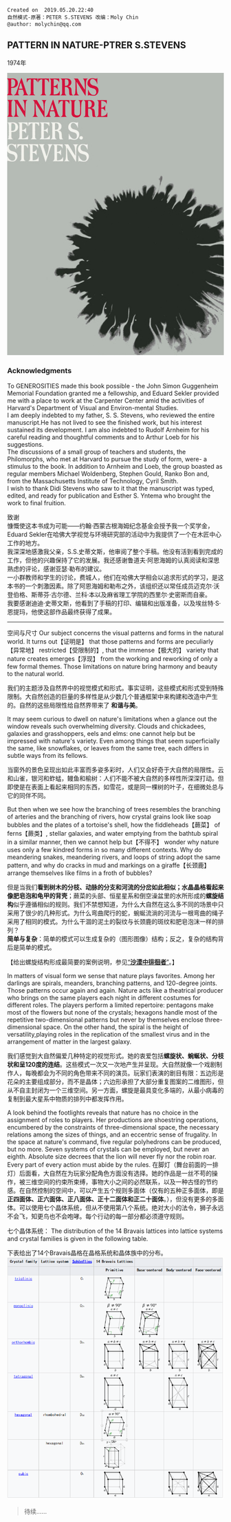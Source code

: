 ```
Created on  2019.05.20.22:40
自然模式-原著：PETER S.STEVENS 改编：Moly Chin
@author: molychin@qq.com
```


## PATTERN IN NATURE-PTRER S.STEVENS
1974年

![](res/p1/p001.png)

### Acknowledgments
To GENEROSITIES made this book possible - the John Simon Guggenheim Memorial Foundation granted me a fellowship, and Eduard Sekler provided me with a place to work at the Carpenter Center amid the activities of Harvard's Department of Visual and Environ-mental Studies.  
I am deeply indebted to my father, S. S. Stevens, who reviewed the entire manuscript.He has not lived to see the finished work, but his interest sustained its development. I am also indebted to Rudolf Arnheim for his careful reading and thoughtful comments and to Arthur Loeb for his suggestions.  
The discussions of a small group of teachers and students, the Philomorphs, who met at Harvard to pursue the study of form, were- a stimulus to the book. In addition to Arnheim and Loeb, the group boasted as regular members Michael Woldenberg, Stephen Gould, Ranko Bon and, from the Massachusetts Institute of Technology, Cyril Smith.  
I wish to thank Didi Stevens who saw to it that the manuscript was typed, edited, and ready for publication and Esther S. Yntema who brought the work to final fruition.

致谢  
慷慨使这本书成为可能——约翰·西蒙古根海姆纪念基金会授予我一个奖学金，Eduard Sekler在哈佛大学视觉与环境研究部的活动中为我提供了一个在木匠中心工作的地方。  
我深深地感激我父亲，S.S.史蒂文斯，他审阅了整个手稿。他没有活到看到完成的工作，但他的兴趣保持了它的发展。我还感谢鲁道夫·阿恩海姆的认真阅读和深思熟虑的评论，感谢亚瑟·勒布的建议。  
一小群教师和学生的讨论，费城人，他们在哈佛大学相会以追求形式的学习，是这本书的一个刺激因素。除了阿恩海姆和勒布之外，该组织还以常任成员迈克尔·沃登伯格、斯蒂芬·古尔德、兰科·本以及麻省理工学院的西里尔·史密斯而自豪。  
我要感谢迪迪·史蒂文斯，他看到了手稿的打印、编辑和出版准备，以及埃丝特·S·恩提玛，他使这部作品最终获得了成果。

----

空间与尺寸
Our subject concerns the visual patterns and forms in the natural world. It turns out【证明是】 that those  patterns and forms are peculiarly【异常地】 restricted【受限制的】, that the immense【极大的】 variety that nature creates emerges【浮现】 from the working and reworking of only a few formal themes. Those limitations on nature bring harmony and beauty to the natural world.

我们的主题涉及自然界中的视觉模式和形式。事实证明，这些模式和形式受到特殊限制。大自然创造的巨量的多样性是从少数几个普通框架中来构建和改造中产生的。自然的这些局限性给自然界带来了 **和谐与美**。

It may seem curious to dwell on nature's limitations when a glance out the window reveals such overwhelming diversity. Clouds and chickadees, galaxies and grasshoppers, eels and elms: one cannot help but be impressed with nature's variety. Even among things that seem superficially the same, like snowflakes, or leaves from the same tree, each differs in subtle ways from its fellows.

当窗外的景色呈现出如此丰富而多姿多彩时，人们又会好奇于大自然的局限性。云和山雀，银河和蚱蜢，鳗鱼和榆树：人们不能不被大自然的多样性所深深打动。但即使是在表面上看起来相同的东西，如雪花，或是同一棵树的叶子，在细微处总与它的同伴不同。

But then when we see how the branching of trees resembles the branching of arteries and the branching of rivers, how crystal grains look like soap bubbles and the plates of a tortoise's shell, how the fiddleheads【蕨菜】 of ferns【蕨类】, stellar galaxies, and water emptying from the bathtub spiral in a similar manner, then we cannot help but【不得不】 wonder why nature uses only a few kindred forms in so many different contexts. Why do meandering snakes, meandering rivers, and loops of string adopt the same pattern, and why do cracks in mud and markings on a giraffe【长颈鹿】 arrange themselves like films in a froth of bubbles?

但是当我们**看到树木的分枝、动脉的分支和河流的分岔如此相似；水晶晶格看起来像肥皂泡和龟甲的背壳**；蕨菜的头部、恒星星系和倒空澡盆里的水所形成的**螺旋结构**似乎遵循相似的规则。我们不禁想知道，为什么大自然在这么多不同的场景中只采用了很少的几种形式。为什么弯曲爬行的蛇，蜿蜒流淌的河流与一根弯曲的绳子采用了相同的模式。为什么干涸的泥土的裂纹与长颈鹿的斑纹和肥皂泡沫一样的排列？  
**简单与复杂**：简单的模式可以生成复杂的（图形图像）结构；反之，复杂的结构背后是简单的模式。

【给出螺旋结构形成最简要的案例说明，参见[“**沙漠中徘徊者**”](Moly_NaturePatterns_footmark.md)。】

In matters of visual form we sense that nature plays favorites. Among her darlings are spirals, meanders, branching patterns, and 120-degree joints. Those patterns occur again and again. Nature acts like a theatrical producer who brings on the same players each night in different costumes for different roles. The players perform a limited repertoire: pentagons make most of the flowers but none of the crystals; hexagons handle most of the repetitive two-dimensional patterns but never by themselves enclose three-dimensional space. On the other hand, the spiral is the height of versatility,playing roles in the replication of the smallest virus and in the arrangement of matter in the largest galaxy.

我们感觉到大自然偏爱几种特定的视觉形式。她的衷爱包括**螺旋状、蜿蜒状、分枝状和呈120度的连结**。这些模式一次又一次地产生并呈现。大自然就像一个戏剧制作人，每晚都会为不同的角色带来不同的演员。玩家们表演的剧目有限：五边形是花朵的主要组成部分，而不是晶体；六边形承担了大部分重复图案的二维图形，但从不自主封闭为一个三维空间。另一方面，螺旋是最具变化多端的，从最小病毒的复制到最大星系中物质的排列中都发挥作用。

A look behind the footlights reveals that nature has no choice in the assignment of roles to players. Her productions are shoestring operations, encumbered by the constraints of three-dimensional space, the necessary relations among the sizes of things, and an eccentric sense of frugality. In the space at nature's command, five regular polyhedrons can be produced, but no more. Seven systems of crystals can be employed, but never an eighth. Absolute size decrees that the lion will never fly nor the robin roar. Every part of every action must abide by the rules.
在脚灯（舞台前面的一排灯）后面看，大自然在为玩家分配角色方面没有选择。她的作品是一丝不苟的操作，被三维空间的约束所束缚，事物大小之间的必然联系，以及一种古怪的节约感。在自然控制的空间中，可以产生五个规则多面体（仅有的五种正多面体，即是**正四面体、正六面体、正八面体、正十二面体和正二十面体**。），但没有更多的多面体。可以使用七个晶体系统，但从不使用第八个系统。绝对大小的法令，狮子永远不会飞，知更鸟也不会咆哮。每个行动的每一部分都必须遵守规则。


七个晶体系统：
The distribution of the 14 Bravais lattices into lattice systems and crystal families is given in the following table.

下表给出了14个Bravais晶格在晶格系统和晶体族中的分布。
![](res/p1/p002.png)



>待续......
